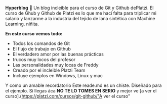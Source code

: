 **Hyperblog**  :dragon_face:
Un blog incleible para el curso de Git y Github dePlatzi. El curso de Ghub y Github de Platzi es lo que me haci falta para triplicar mi salario y lanzarme a la industria del tejido de lana sintética con Machine Learning. niñita.

**En este curso vemos todo:**

- Todos los comandos de Git
- El flujo de trabajo en Github
- El verdadero amor por las buenas prácticas
- trucos muy locos del profesor
- Las personalidades muy locas de Freddy
- Creado por el incleible Platzi Team
- Incluye ejemplos en Windows, Linux y mac

Y como un amable recordatorio Este reade.md es un chiste. Diseñado para el ejemplo.  Si llegas áca **NO TE LO TOMES EN SERIO** y mejor ve [a ver el curso].(https://platzi.com/cursos/git-github/"A ver el curso"
